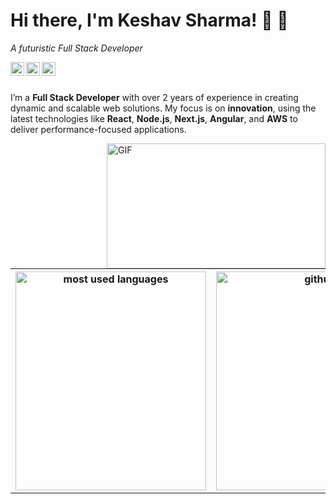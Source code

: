 # Hi there, I'm Keshav Sharma! 👋 🚀
_A futuristic Full Stack Developer_

</a>
<a href="https://https://www.linkedin.com/in/keshav-sharma-developer/">
  <img align="left" alt="LinkedIn" width="22px" src="https://cdn.jsdelivr.net/npm/simple-icons@3.1.0/icons/linkedin.svg" />
</a>
<a href="https://github.com/Keshav4911">
  <img align="left" alt="GitHub" width="22px" src="https://cdn.jsdelivr.net/npm/simple-icons@3.1.0/icons/github.svg" />
</a>
<a href="https://gitlab.com/Keshav4911">
  <img align="left" alt="GitLab" width="22px" src="https://cdn.jsdelivr.net/npm/simple-icons@3.1.0/icons/gitlab.svg" />
</a>

<br />
<br />

I’m a **Full Stack Developer** with over 2 years of experience in creating dynamic and scalable web solutions. My focus is on **innovation**, using the latest technologies like **React**, **Node.js**, **Next.js**, **Angular**, and **AWS** to deliver performance-focused applications. 

  <img align="right" alt="GIF" src="https://media.giphy.com/media/iIqmM5tTjmpOB9mpbn/giphy.gif" width="350" height="200" />

<br />
<br />
<br />
<br />
<table align="center" style="border:none!important;">
  <tr>
    <th scope="col" style="border:none!important;">
      <img src="https://github-readme-stats.vercel.app/api/top-langs/?username=Keshav4911&layout=compact&show_icons=true&theme=radical" alt="most used languages" width="305" height="350" />
    </th>
    <th scope="col" style="border:none!important;">
      <img src="https://github-readme-stats.vercel.app/api?username=Keshav4911&show_icons=true&theme=radical" alt="github stats" width="360" height="350" />
    </th>
  </tr>
</table>


